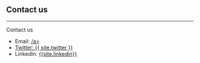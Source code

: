 ## Contact us

<hr>
<p>Contact us</p>
<ul>
    <li>Email: <a href="geoaiafrica@gmail.com"> /a></li>
    <li>Twitter: <a href="{{ site.twitter }}">{{ site.twitter }}</a></li>
     <li>LinkedIn: <A href="{{ site.linkedin}}">{{site.linkedin}}</a></li>
</ul>
